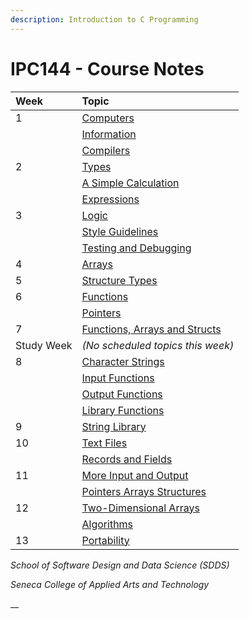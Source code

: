 ```yaml
---
description: Introduction to C Programming
---
```


# IPC144 - Course Notes

| **Week** | **Topic** |
| :--- | :--- |
|1 | [Computers](A-Introduction/computers.md) |
|  | [Information](A-Introduction/information.md) |
|  | [Compilers](A-Introduction/compilers.md) |
|2 | [Types](B-Computations/types.md) |
|  | [A Simple Calculation](B-Computations/a-simple-calculation.md) |
|  | [Expressions](B-Computations/expressions.md) |
|3 | [Logic](B-Computations/logic.md) |
|  | [Style Guidelines](B-Computations/style-guidelines.md) |
|  | [Testing and Debugging](B-Computations/testing-and-debugging.md) | 
|4 | [Arrays](C-Data-Structures/arrays.md) |
|5 | [Structure Types](C-Data-Structures/structures.md) |
|6 | [Functions](D-Modularity/functions.md) |
|  | [Pointers](D-Modularity/pointers.md) |
|7 | [Functions, Arrays and Structs](D-Modularity/functions-arrays-and-structs.md) |
|Study Week| _\(No scheduled topics this week\)_ |
|8 | [Character Strings](F-Refinements/character-strings.md) |
|  | [Input Functions](D-Modularity/input-functions.md) |
|  | [Output Functions](D-Modularity/output-functions.md) |
|  | [Library Functions](D-Modularity/library-functions.md) |
|9 | [String Library](F-Refinements/string-library.md) |
|10| [Text Files](E-Secondary-Storage/text-files.md) |
|  | [Records and Fields](E-Secondary-Storage/records-and-files.md) |
|11| [More Input and Output](F-Refinements/more-input-and-output.md) |
|  | [Pointers Arrays Structures](F-Refinements/pointers-arrays-and-structs.md) |
|12| [Two-Dimensional Arrays](F-Refinements/two-dimensional-arrays.md) |
|  | [Algorithms](F-Refinements/algorithms.md) |
|13| [Portability](F-Refinements/portability.md) |

_School of Software Design and Data Science \(SDDS\)_

_Seneca College of Applied Arts and Technology_

\_\_

